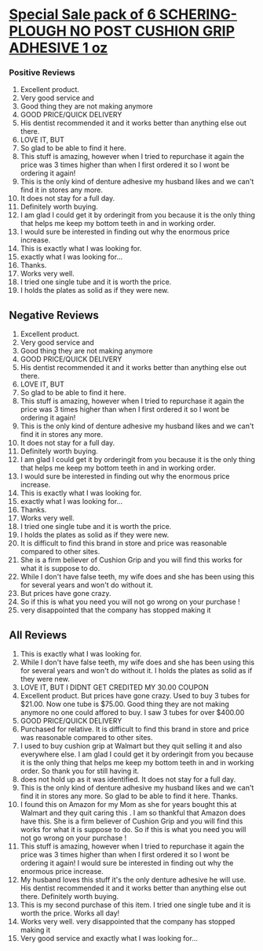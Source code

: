 # [Special Sale pack of 6 SCHERING-PLOUGH NO POST CUSHION GRIP ADHESIVE 1 oz](https://products.checkmycream.com/products/Special-Sale-pack-of-6-SCHERING-PLOUGH-NO-POST-CUSHION-GRIP-ADHESIVE-1-oz.html)

### Positive Reviews

<ol>
      <li>Excellent product.  </li>
      <li>Very good service and</li>
      <li>Good thing they are not making anymore</li>
      <li>GOOD PRICE/QUICK DELIVERY</li>
      <li>His dentist recommended it and it works better than anything else out there.</li>
      <li>LOVE IT, BUT</li>
      <li>So glad to be able to find it here.</li>
      <li>This stuff is amazing, however when I tried to repurchase it again the price was 3 times higher than when I first ordered it so I wont be ordering it again!</li>
      <li>This is the only kind of denture adhesive my husband likes and we can&#x27;t find it in stores any more.  </li>
      <li>It does not stay for a full day.</li>
      <li>Definitely worth buying.</li>
      <li>I am glad I could get it by orderingit from you because it is the only thing that helps me keep my bottom teeth in and in working order.  </li>
      <li>I would sure be interested in finding out why the enormous price increase.</li>
      <li>This is exactly what I was looking for.</li>
      <li>exactly what I was looking for...</li>
      <li>Thanks.</li>
      <li>Works very well.  </li>
      <li>I tried one single tube and it is worth the price.  </li>
      <li>I holds the plates as solid as if they were new.</li>
</ol>


<h2>Negative Reviews</h2>
<ol>
<li> Excellent product.  </li>
<li> Very good service and</li>
<li> Good thing they are not making anymore</li>
<li> GOOD PRICE/QUICK DELIVERY</li>
<li> His dentist recommended it and it works better than anything else out there.</li>
<li> LOVE IT, BUT</li>
<li> So glad to be able to find it here.</li>
<li> This stuff is amazing, however when I tried to repurchase it again the price was 3 times higher than when I first ordered it so I wont be ordering it again!</li>
<li> This is the only kind of denture adhesive my husband likes and we can&#x27;t find it in stores any more.  </li>
<li> It does not stay for a full day.</li>
<li> Definitely worth buying.</li>
<li> I am glad I could get it by orderingit from you because it is the only thing that helps me keep my bottom teeth in and in working order.  </li>
<li> I would sure be interested in finding out why the enormous price increase.</li>
<li> This is exactly what I was looking for.</li>
<li> exactly what I was looking for...</li>
<li> Thanks.</li>
<li> Works very well.  </li>
<li> I tried one single tube and it is worth the price.  </li>
<li> I holds the plates as solid as if they were new.</li>
<li> It is difficult to find this brand in store and price was reasonable compared to other sites.</li>
<li> She is a firm believer of Cushion Grip and you will find this works for what it is suppose to do.</li>
<li> While I don&#x27;t have false teeth, my wife does and she has been using this for several years and won&#x27;t do without it.  </li>
<li> But prices have gone crazy.  </li>
<li> So if this is what you need you will not go wrong on your purchase !</li>
<li> very disappointed that the company has stopped making it</li>
</ol>

<h2>All Reviews</h2>

<ol>
    <li> This is exactly what I was looking for.</li>
    <li> While I don&#x27;t have false teeth, my wife does and she has been using this for several years and won&#x27;t do without it.  I holds the plates as solid as if they were new.</li>
    <li> LOVE IT, BUT I DIDNT GET CREDITED MY 30.00 COUPON</li>
    <li> Excellent product.  But prices have gone crazy.  Used to buy 3 tubes for $21.00.  Now one tube is $75.00.  Good thing they are not making anymore no one could affored to buy.  I saw 3 tubes for over $400.00</li>
    <li> GOOD PRICE/QUICK DELIVERY</li>
    <li> Purchased for relative.  It is difficult to find this brand in store and price was reasonable compared to other sites.</li>
    <li> I used to buy cushion grip at Walmart but they quit selling it and also everywhere else.  I am glad I could get it by orderingit from you because it is the only thing that helps me keep my bottom teeth in and in working order.  So thank you for still having it.</li>
    <li> does not hold up as it was identified. It does not stay for a full day.</li>
    <li> This is the only kind of denture adhesive my husband likes and we can&#x27;t find it in stores any more.  So glad to be able to find it here. Thanks.</li>
    <li> I found this on Amazon for my Mom as she for years bought this at Walmart and they quit caring this .  I am so thankful that Amazon does have this.  She is a firm believer of Cushion Grip and you will find this works for what it is suppose to do. So if this is what you need you will not go wrong on your purchase !</li>
    <li> This stuff is amazing, however when I tried to repurchase it again the price was 3 times higher than when I first ordered it so I wont be ordering it again! I would sure be interested in finding out why the enormous price increase.</li>
    <li> My husband loves this stuff it&#x27;s the only denture adhesive he will use. His dentist recommended it and it works better than anything else out there. Definitely worth buying.</li>
    <li> This is my second purchase of this item.  I tried one single tube and it is worth the price.  Works all day!</li>
    <li> Works very well.  very disappointed that the company has stopped making it</li>
    <li> Very good service and exactly what I was looking for...</li>
</ol>




